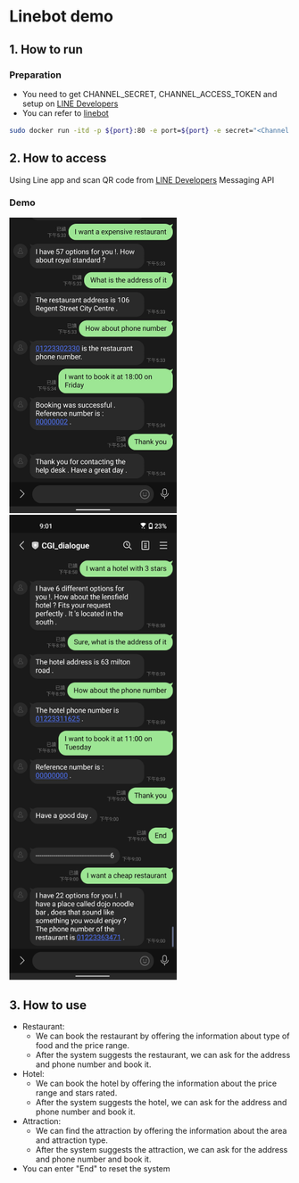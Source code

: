 # Linebot demo

## 1. How to run

### Preparation
* You need to get CHANNEL_SECRET, CHANNEL_ACCESS_TOKEN and setup on [LINE Developers](https://developers.line.biz)
* You can refer to [linebot](https://mllab.asuscomm.com:12960/s/e5OzBzhDn)

```bash
sudo docker run -itd -p ${port}:80 -e port=${port} -e secret="<Channel secret>" -e access="<Channel access token>" --name demo --shm-size 32G --privileged --gpus all chin0880ee/cgi:line
```

## 2. How to access
Using Line app and scan QR code from [LINE Developers](https://developers.line.biz) Messaging API

### Demo

<img src="./line.jpg" width="300"><img src="./End.jpg" width="300">

## 3. How to use
* Restaurant:
  * We can book the restaurant by offering the information about type of food and the price range.
  * After the system suggests the restaurant, we can ask for the address and phone number and book it.
* Hotel:
  * We can book the hotel by offering the information about the price range and stars rated.
  * After the system suggests the hotel, we can ask for the address and phone number and book it.
* Attraction:
  * We can find the attraction by offering the information about the area and attraction type.
  * After the system suggests the attraction, we can ask for the address and phone number and book it.
* You can enter "End" to reset the system
